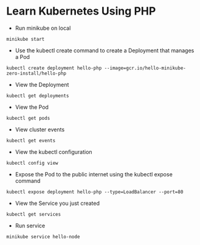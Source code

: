 # Learn Kubernetes Using PHP

- Run minikube on local
```
minikube start
```

- Use the kubectl create command to create a Deployment that manages a Pod
```
kubectl create deployment hello-php --image=gcr.io/hello-minikube-zero-install/hello-php

```

- View the Deployment
```
kubectl get deployments
```

- View the Pod
```
kubectl get pods

```

- View cluster events
```
kubectl get events
```

- View the kubectl configuration
```
kubectl config view
```

- Expose the Pod to the public internet using the kubectl expose command
```
kubectl expose deployment hello-php --type=LoadBalancer --port=80
```

- View the Service you just created
```
kubectl get services
```

- Run service
```
minikube service hello-node
```
